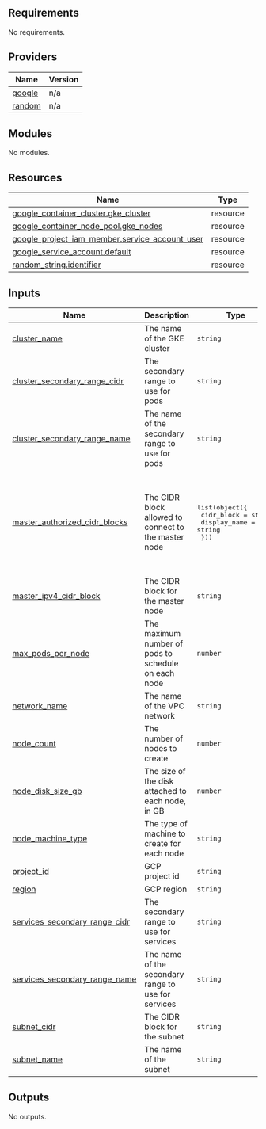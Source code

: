 <!-- BEGIN_TF_DOCS -->
## Requirements

No requirements.

## Providers

| Name | Version |
|------|---------|
| <a name="provider_google"></a> [google](#provider\_google) | n/a |
| <a name="provider_random"></a> [random](#provider\_random) | n/a |

## Modules

No modules.

## Resources

| Name | Type |
|------|------|
| [google_container_cluster.gke_cluster](https://registry.terraform.io/providers/hashicorp/google/latest/docs/resources/container_cluster) | resource |
| [google_container_node_pool.gke_nodes](https://registry.terraform.io/providers/hashicorp/google/latest/docs/resources/container_node_pool) | resource |
| [google_project_iam_member.service_account_user](https://registry.terraform.io/providers/hashicorp/google/latest/docs/resources/project_iam_member) | resource |
| [google_service_account.default](https://registry.terraform.io/providers/hashicorp/google/latest/docs/resources/service_account) | resource |
| [random_string.identifier](https://registry.terraform.io/providers/hashicorp/random/latest/docs/resources/string) | resource |

## Inputs

| Name | Description | Type | Default | Required |
|------|-------------|------|---------|:--------:|
| <a name="input_cluster_name"></a> [cluster\_name](#input\_cluster\_name) | The name of the GKE cluster | `string` | n/a | yes |
| <a name="input_cluster_secondary_range_cidr"></a> [cluster\_secondary\_range\_cidr](#input\_cluster\_secondary\_range\_cidr) | The secondary range to use for pods | `string` | n/a | yes |
| <a name="input_cluster_secondary_range_name"></a> [cluster\_secondary\_range\_name](#input\_cluster\_secondary\_range\_name) | The name of the secondary range to use for pods | `string` | `"gke-pods"` | no |
| <a name="input_master_authorized_cidr_blocks"></a> [master\_authorized\_cidr\_blocks](#input\_master\_authorized\_cidr\_blocks) | The CIDR block allowed to connect to the master node | <pre>list(object({<br/>    cidr_block   = string<br/>    display_name = string<br/>  }))</pre> | <pre>[<br/>  {<br/>    "cidr_block": "10.0.0.7/32",<br/>    "display_name": "Network 1"<br/>  },<br/>  {<br/>    "cidr_block": "192.168.1.0/24",<br/>    "display_name": "Network 2"<br/>  }<br/>]</pre> | no |
| <a name="input_master_ipv4_cidr_block"></a> [master\_ipv4\_cidr\_block](#input\_master\_ipv4\_cidr\_block) | The CIDR block for the master node | `string` | n/a | yes |
| <a name="input_max_pods_per_node"></a> [max\_pods\_per\_node](#input\_max\_pods\_per\_node) | The maximum number of pods to schedule on each node | `number` | `32` | no |
| <a name="input_network_name"></a> [network\_name](#input\_network\_name) | The name of the VPC network | `string` | n/a | yes |
| <a name="input_node_count"></a> [node\_count](#input\_node\_count) | The number of nodes to create | `number` | `3` | no |
| <a name="input_node_disk_size_gb"></a> [node\_disk\_size\_gb](#input\_node\_disk\_size\_gb) | The size of the disk attached to each node, in GB | `number` | `10` | no |
| <a name="input_node_machine_type"></a> [node\_machine\_type](#input\_node\_machine\_type) | The type of machine to create for each node | `string` | `"e2-standard-2"` | no |
| <a name="input_project_id"></a> [project\_id](#input\_project\_id) | GCP project id | `string` | n/a | yes |
| <a name="input_region"></a> [region](#input\_region) | GCP region | `string` | `"us-east1"` | no |
| <a name="input_services_secondary_range_cidr"></a> [services\_secondary\_range\_cidr](#input\_services\_secondary\_range\_cidr) | The secondary range to use for services | `string` | `"10.30.0.0/16"` | no |
| <a name="input_services_secondary_range_name"></a> [services\_secondary\_range\_name](#input\_services\_secondary\_range\_name) | The name of the secondary range to use for services | `string` | `"gke-services"` | no |
| <a name="input_subnet_cidr"></a> [subnet\_cidr](#input\_subnet\_cidr) | The CIDR block for the subnet | `string` | n/a | yes |
| <a name="input_subnet_name"></a> [subnet\_name](#input\_subnet\_name) | The name of the subnet | `string` | n/a | yes |

## Outputs

No outputs.
<!-- END_TF_DOCS -->